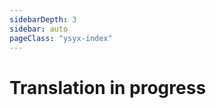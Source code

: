 ```yaml
---
sidebarDepth: 3
sidebar: auto
pageClass: "ysyx-index"
---
```


# Translation in progress

<!-- # 第五期"一生一芯"课程主页

* 课时: 每周六19:00~21:00
  * [B站直播](https://live.bilibili.com/24416626) | [录播链接](https://space.bilibili.com/2107852263/channel/collectiondetail?sid=690279)
* 答疑: 每周日19:00~20:00 (通过预学习答辩后由助教通知) -->
<!-- * [报名流程](about/enroll/student.md) | [报名常见问题](about/enroll/faq.md) -->

<!-- ## 课件和讲义

0. `C` = C语言(程序/模拟器/系统软件) | `R` = RISC-V指令集 | `P` = 处理器设计 | `T` = 工具
   <hr color=#987cb9 size=4 />
   <div align=center>预学习阶段</div>
1. 🎬["一生一芯"概述](https://ysyx.oscc.cc/slides/2205/01.html#/) | 📄[如何科学地提问](prestudy/0.1.md)
1. 🎬[工具是第一生产力——Linux入门教程`T`](https://ysyx.oscc.cc/slides/2205/02.html#/) | 📄[Linux系统安装和基本使用](prestudy/0.2.md)
1. 🎬[计算机系统的状态机模型`C` `R` `P`](https://ysyx.oscc.cc/slides/2205/03.html#/) | 📄[复习C语言](prestudy/0.3.md)
1. 🎬[从C语言到二进制程序`C` `T`](https://ysyx.oscc.cc/slides/2205/04.html#/)
1. 🎬[程序的执行和模拟器`C` `R` `P`](https://ysyx.oscc.cc/slides/2205/05.html#/) | 📄[搭建verilator仿真环境](prestudy/0.4.md) | 📄[数字电路基础实验](prestudy/0.5.md)
1. 🎬[NEMU代码导读`C` `T`](https://ysyx.oscc.cc/slides/2205/06.html#/)| 📄[完成PA1](prestudy/0.6.md)
   <hr color=#987cb9 size=4 />
   <div align=center>B阶段</div>
1. 🎬[RISC-V指令集`C` `R` `P`](https://ysyx.oscc.cc/slides/2205/07.html#/) | 📄[支持RV64IM的NEMU](baseline/1.1.md)
1. 🎬[程序的机器级表示`C` `R`](https://ysyx.oscc.cc/slides/2205/08.html#/)
1. 🎬[RISC-V单周期处理器设计`P`](https://ysyx.oscc.cc/slides/2205/09.html#/) | 📄[用RTL实现最简单的处理器](baseline/1.2.md)
1. 🎬[Abstract Machine裸机运行时环境`C`](https://ysyx.oscc.cc/slides/2205/10.html#/) | 📄[运行时环境和基础设施](baseline/1.3.md)
1. 🎬[ELF文件和链接`C` `R`](https://ysyx.oscc.cc/slides/2205/11.html#/)
1. 🎬[工具和基础设施`T`](https://ysyx.oscc.cc/slides/2205/12.html#/) | 📄[支持RV64IM的单周期NPC](baseline/1.4.md)
1. 🎬[设备和输入输出`C` `R` `P`](https://ysyx.oscc.cc/slides/2205/13.html#/) | 📄[设备和输入输出](baseline/1.5.md)
1. 🎬[调试技巧选讲`T`](https://ysyx.oscc.cc/slides/2205/14.html#/)
   <hr color=#987cb9 size=4 />
   <div align=center>A阶段</div>
1. 🎬[异常处理`C` `R` `P`](https://ysyx.oscc.cc/slides/2205/15.html#/) | 📄[简单的异常处理机制](advanced/2.1.md)
1. 🎬[计算机系统软件栈`C`](https://ysyx.oscc.cc/slides/2205/16.html#/) | 📄[用户程序与系统调用](advanced/2.2.md) | 📄[精彩纷呈的用户程序](advanced/2.3.md)
1. 🎬[总线选讲`P`](https://ysyx.oscc.cc/slides/2205/17.html#/) | 📄[总线](advanced/2.4.md)
1. 🎬[SoC计算机系统`P`](https://ysyx.oscc.cc/slides/2205/18.html#/) | 📄[SoC计算机系统](advanced/2.5.md)
1. 🎬[性能和缓存`P`](https://ysyx.oscc.cc/slides/2205/19.html#/) | 📄[性能计数器](advanced/2.6.md) | 📄[Cache简介](advanced/2.7.md)
1. 🎬[功能单元设计`P`](https://ysyx.oscc.cc/slides/2205/20.html#/) | 📄[乘除法功能单元](advanced/2.8.md)
1. 🎬[流水线处理器`P`](https://ysyx.oscc.cc/slides/2205/21.html#/) | 📄[流水线处理器](advanced/2.9.md)
   <hr color=#987cb9 size=4 />
   <div align=center>S阶段(香山主题邀请报告)</div>
1. 🎬[香山处理器前端`P`](https://www.bilibili.com/video/BV17e4y1c719/)
1. 🎬[香山乱序流水`P`](https://www.bilibili.com/video/BV13b411X7i4/)
1. 🎬[香山乱序访存`P`](https://www.bilibili.com/video/BV1hs4y1V7gV/)
1. 🎬[香山缓存`P`](https://www.bilibili.com/video/BV1Q24y147AX/)
1. 🎬[高性能处理器的性能迭代加速`P` `T`](https://www.bilibili.com/video/BV1rN411K7jn/)
1. 🎬[香山处理器敏捷开发方法与工具`T`](https://www.bilibili.com/video/BV1Mh411g7Vf/)
   <hr color=#987cb9 size=4 />
   <div align=center>课程总结</div>
1. 🎬[课程总结](https://ysyx.oscc.cc/slides/2205/28.html#/)

* 完整的讲义可通过页面右上方导航栏查看
* S阶段讲义内容仍然在🕊


> #### info::页面加载条卡住了？
>
> 跳转页面时, 如果进度条卡住 3 秒以上, 很可能是由于我们推送了网页版本更新.<br>
> 鉴于我们还在频繁更新、修订文档, 近期可能会比较容易遇到跳转卡住的情况.<br>
> 遇到这种情况, 只需要 __`刷新整个页面`__ 即可继续学习咯

## 其他资源

* [提问模板](misc/ask.md)

## 活动记录

* 2022/11/20 - [从软件工程视角看芯片开源与敏捷设计(包云岗)](https://www.bilibili.com/video/BV1Dd4y1474D/)
* 2022/08/28 - [第一届“一生一芯”技术论坛暨第五期启动会](../events/20220828-1st-tech-forum.md)
* 2022/03/12 - [软硬件协同能力在芯片设计中的应用(金越, 胡博涵, 高泽宇)](https://www.bilibili.com/video/BV1334y187zC/) -->
